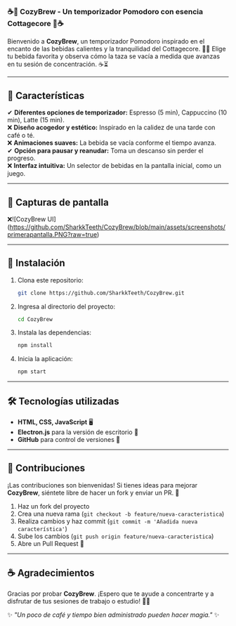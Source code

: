 ### ☕🌿 **CozyBrew - Un temporizador Pomodoro con esencia Cottagecore** 🌿☕

Bienvenido a **CozyBrew**, un temporizador Pomodoro inspirado en el encanto de las bebidas calientes y la tranquilidad del Cottagecore. 🍃✨ Elige tu bebida favorita y observa cómo la taza se vacía a medida que avanzas en tu sesión de concentración. ☕⏳

---

## 🌟 Características
✔ **Diferentes opciones de temporizador:** Espresso (5 min), Cappuccino (10 min), Latte (15 min).  
❌ **Diseño acogedor y estético:** Inspirado en la calidez de una tarde con café o té.  
❌ **Animaciones suaves:** La bebida se vacía conforme el tiempo avanza.  
✔ **Opción para pausar y reanudar:** Toma un descanso sin perder el progreso.  
❌ **Interfaz intuitiva:** Un selector de bebidas en la pantalla inicial, como un juego.  

---

## 🎨 Capturas de pantalla
❌![CozyBrew UI] (https://github.com/SharkkTeeth/CozyBrew/blob/main/assets/screenshots/primerapantalla.PNG?raw=true)

---

## 🚀 Instalación
1. Clona este repositorio:
   ```sh
   git clone https://github.com/SharkkTeeth/CozyBrew.git
   ```
2. Ingresa al directorio del proyecto:
   ```sh
   cd CozyBrew
   ```
3. Instala las dependencias:
   ```sh
   npm install
   ```
4. Inicia la aplicación:
   ```sh
   npm start
   ```

---

## 🛠️ Tecnologías utilizadas
- **HTML, CSS, JavaScript** 🖥️
- **Electron.js** para la versión de escritorio 🏡
- **GitHub** para control de versiones 📝

---

## 💖 Contribuciones
¡Las contribuciones son bienvenidas! Si tienes ideas para mejorar **CozyBrew**, siéntete libre de hacer un fork y enviar un PR. 🌸

1. Haz un fork del proyecto
2. Crea una nueva rama (`git checkout -b feature/nueva-caracteristica`)
3. Realiza cambios y haz commit (`git commit -m 'Añadida nueva característica'`)
4. Sube los cambios (`git push origin feature/nueva-caracteristica`)
5. Abre un Pull Request 🚀

---

## ☕ Agradecimientos
Gracias por probar **CozyBrew**. ¡Espero que te ayude a concentrarte y a disfrutar de tus sesiones de trabajo o estudio! 🌿💛

✨ *"Un poco de café y tiempo bien administrado pueden hacer magia."* ✨


